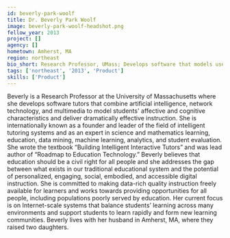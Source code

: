 ```yaml
---
id: beverly-park-woolf
title: Dr. Beverly Park Woolf
image: beverly-park-woolf-headshot.png
fellow_year: 2013
project: []
agency: []
hometown: Amherst, MA
region: northeast
bio_short: Research Professor, UMass; Develops software that models users affect and cognition; Publishes data-rich, adaptive and engaging software.
tags: ['northeast', '2013', 'Product']
skills: ['Product']
---
```


Beverly is a Research Professor at the University of Massachusetts where she develops software tutors that combine artificial intelligence, network technology, and multimedia to model students' affective and cognitive characteristics and deliver dramatically effective instruction.  She is internationally known as a founder and leader of the field of intelligent tutoring systems and as an expert in science and mathematics learning, education, data mining, machine learning, analytics, and student evaluation.  She wrote the textbook “Building Intelligent Interactive Tutors” and was lead author of “Roadmap to Education Technology.”  Beverly believes that education should be a civil right for all people and she addresses the gap between what exists in our traditional educational system and the potential of personalized, engaging, social, embodied, and accessible digital instruction.  She is committed to making data-rich quality instruction freely available for learners and works towards providing opportunities for all people, including populations poorly served by education.  Her current focus is on Internet-scale systems that balance students’ learning across many environments and support students to learn rapidly and form new learning communities.  Beverly lives with her husband in Amherst, MA, where they raised two daughters.
